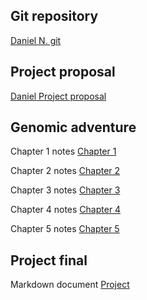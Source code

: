 ## Git repository

[Daniel N. git](https://github.com/send4tress/semminar)

## Project proposal

[Daniel Project proposal](https://github.com/send4tress/semminar/blob/main/Daniel%20Naranjo%20-%20Class%20Project%20Proposal.pdf)

## Genomic adventure

Chapter 1 notes [Chapter 1](https://github.com/send4tress/semminar/blob/main/progress_logs/chapter1.md)

Chapter 2 notes [Chapter 2](https://github.com/send4tress/semminar/blob/main/progress_logs/chapter2.md)

Chapter 3 notes [Chapter 3](https://github.com/send4tress/semminar/blob/main/progress_logs/chapter3.md)

Chapter 4 notes [Chapter 4](https://github.com/send4tress/semminar/blob/main/progress_logs/chapter4.md)

Chapter 5 notes [Chapter 5](https://github.com/send4tress/semminar/blob/main/progress_logs/chapter5.md)

## Project final

Markdown document [Project](https://github.com/send4tress/semminar/blob/main/progress_logs/Project.md)